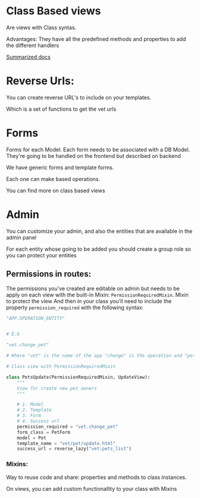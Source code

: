 # Class Based views

Are views with Class syntas.

Advantages: They have all the predefined methods and properties to add the different handlers


[Summarized docs](https://ccbv.co.uk/)




# Reverse Urls:

You can create reverse URL's to include on your templates.

Which is a set of functions to get the vet urls


# Forms

Forms for each Model. Each form needs to be associated with a DB Model. They're going to be handled on the frontend but described on backend

We have generic forms and template forms.

Each one can make based operations.

You can find more on class based views


# Admin

You can customize your admin, and also the entities that are available in the admin panel

For each entity whose going to be added you should create a group role so you can protect your entities

## Permissions in routes:

The permissions you've created are editable on admin but needs to be apply on each view with the built-in Mixin: `PermissionRequiredMixin`.
Mixin to protect the view 
And then in your class you'll need to include the property `permission_required` with the following syntax: 

````python
"APP.OPERATION_ENTITY"


# E.G

"vet.change_pet"

# Where "vet" is the name of the app "change" is the operation and "pet" is the entity
````

````python 
# Class view with PermissionRequiredMixin

class PetsUpdate(PermissionRequiredMixin, UpdateView):
    """
    View for create new pet owners
    """

    # 1. Model
    # 2. Template
    # 3. Form
    # 4. Success url
    permission_required = "vet.change_pet"
    form_class = PetForm
    model = Pet
    template_name = "vet/pet/update.html"
    success_url = reverse_lazy("vet:pets_list")

````


### Mixins:
Way to reuse code and share: properties and methods to class instances.

On views, you can add custom functionallity to your class with Mixins
